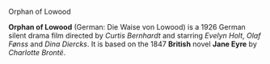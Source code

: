 Orphan of Lowood

**Orphan of Lowood** (German: Die Waise von Lowood) is a 1926 German silent 
drama film directed by *Curtis Bernhardt* and starring *Evelyn Holt*, 
*Olaf Fønss* and *Dina Diercks*. It is based on the 1847 **British** novel 
**Jane Eyre** by *Charlotte Brontë*. 
